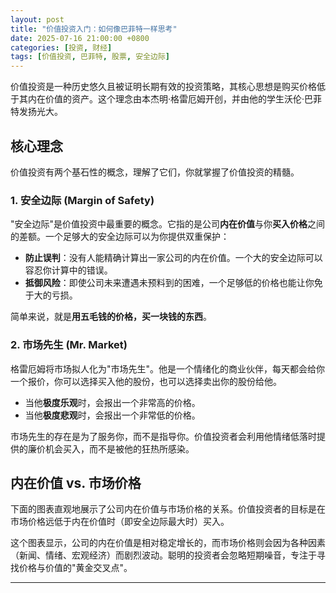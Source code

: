 ```yaml
---
layout: post
title: "价值投资入门：如何像巴菲特一样思考"
date: 2025-07-16 21:00:00 +0800
categories: [投资, 财经]
tags: [价值投资, 巴菲特, 股票, 安全边际]
---
```


价值投资是一种历史悠久且被证明长期有效的投资策略，其核心思想是购买价格低于其内在价值的资产。这个理念由本杰明·格雷厄姆开创，并由他的学生沃伦·巴菲特发扬光大。

## 核心理念

价值投资有两个基石性的概念，理解了它们，你就掌握了价值投资的精髓。

### 1. 安全边际 (Margin of Safety)

"安全边际"是价值投资中最重要的概念。它指的是公司**内在价值**与你**买入价格**之间的差额。一个足够大的安全边际可以为你提供双重保护：

- **防止误判**：没有人能精确计算出一家公司的内在价值。一个大的安全边际可以容忍你计算中的错误。
- **抵御风险**：即使公司未来遭遇未预料到的困难，一个足够低的价格也能让你免于大的亏损。

简单来说，就是**用五毛钱的价格，买一块钱的东西**。

### 2. 市场先生 (Mr. Market)

格雷厄姆将市场拟人化为"市场先生"。他是一个情绪化的商业伙伴，每天都会给你一个报价，你可以选择买入他的股份，也可以选择卖出你的股份给他。

- 当他**极度乐观**时，会报出一个非常高的价格。
- 当他**极度悲观**时，会报出一个非常低的价格。

市场先生的存在是为了服务你，而不是指导你。价值投资者会利用他情绪低落时提供的廉价机会买入，而不是被他的狂热所感染。

## 内在价值 vs. 市场价格

下面的图表直观地展示了公司内在价值与市场价格的关系。价值投资者的目标是在市场价格远低于内在价值时（即安全边际最大时）买入。

<div data-chart='{"type": "chartjs", "options": {"type": "line", "data": {"labels": ["第 1 年", "第 2 年", "第 3 年", "第 4 年", "第 5 年", "第 6 年", "第 7 年", "第 8 年", "第 9 年", "第 10 年", "第 11 年", "第 12 年", "第 13 年", "第 14 年", "第 15 年", "第 16 年", "第 17 年", "第 18 年", "第 19 年", "第 20 年"], "datasets": [ { "label": "公司内在价值 (稳定增长)", "data": [100, 108, 116.6, 125.9, 136, 146.9, 158.7, 171.4, 185.1, 199.9, 215.9, 233.2, 251.8, 271.9, 293.7, 317.2, 342.6, 370, 399.6, 431.6], "borderColor": "rgba(75, 192, 192, 1)", "backgroundColor": "rgba(75, 192, 192, 0.2)", "fill": false, "tension": 0.1 }, { "label": "市场价格 (情绪化波动)", "data": [110, 95, 130, 120, 150, 140, 170, 160, 200, 180, 220, 210, 250, 230, 270, 260, 310, 290, 350, 320], "borderColor": "rgba(255, 99, 132, 1)", "backgroundColor": "rgba(255, 99, 132, 0.2)", "fill": false, "tension": 0.4 } ] }, "options": { "responsive": true, "plugins": { "title": { "display": true, "text": "内在价值 vs. 市场价格" }, "tooltip": { "mode": "index", "intersect": false } }, "scales": { "y": { "beginAtZero": true, "title": { "display": true, "text": "价格/价值" } } } } } }'></div>

这个图表显示，公司的内在价值是相对稳定增长的，而市场价格则会因为各种因素（新闻、情绪、宏观经济）而剧烈波动。聪明的投资者会忽略短期噪音，专注于寻找价格与价值的"黄金交叉点"。

---

